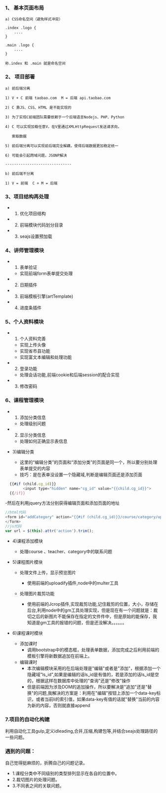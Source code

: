 ### 1、 基本页面布局
	
    a) CSS命名空间（避免样式冲突）

    .index .logo {
    	....
    }

    .main .logo {
    	....
    }

    称.index 和 .main 就是命名空间
### 2、 项目部署

    a) 前后端分离

    1) V + C 前端 taobao.com  M = 后端 api.taobao.com

    2) C 靠JS、CSS、HTML 是不能实现的

    3) 为了实现C前端团队需要依赖于一个后端语言Nodejs、PHP、Python

    4) C 可以实现加载任意V，在V里通过XMLHttpRequest发送请求向，

   	   索取数据

   	5) 前后端分离可以实现前后端完全解藕，使得后端数据更加稳定统一

   	6) 可能会引起跨域问题，JSONP解决

   	------------------------------

    b) 前后端不分离

    1) V = 前端  C + M = 后端
### 3、项目结构再处理
   - 1) 优化项目结构
   - 2) 前端模块代码划分目录
   - 3) seajs设置预加载


### 4、讲师管理模块

   - 1) 表单验证
      * 实现前端form表单提交处理
   - 2) 日期插件
   - 3) 前端模板引擎(artTemplate)
   - 4) 进度条插件


### 5、个人资料模块
   - 1) 个人资料完善 
     * 实现上传头像
     * 实现省市县功能
     * 实现富文本编辑和处理功能
   - 2) 登录功能
     * 处理会话功能,前端cookie和后端session的配合实现
   - 3) 修改密码


### 6、课程管理模块

  - 1) 添加分类信息

     * 处理级别问题

  - 2) 显示分类信息

     * 处理如何正确显示表信息

  - 3)编辑分类

    * 这里的“编辑分类”的页面和“添加分类”的页面是同一个，所以要分别处理表单提交的内容
    * 技巧：是在表单没设置一个隐藏域,判断是编辑页面还是添加页面
```js
  {{#if (child.cg_id)}}
        <input type="hidden" name="cg_id" value="{{child.cg_id}}">
  {{/if}}
```
-然后在利用jquery方法分别获得编辑页面和添加页面的地址

```js
//html代码
<form id="addCategory" action="{{#if (child.cg_id)}}/course/category/update{{else}}/course/category/add{{/if}}" class="form-horizontal">
</form>
//js代码
var url = $(this).attr('action').trim();
```

 - 4)课程添加模块

   * 处理course 、teacher、category中的联系问题

 - 5)课程图片模块

   * 处理文件上传，显示预览图片
     * 使用前端的uploadify插件,node中的multer工具 

   * 处理图片裁剪功能
     * 使用前端的Jcrop插件,实现裁剪功能,记住裁剪的位置，大小，存储在后台,利用node中的gm工具处理实现，但是现在有一个问题就是：裁切之后的新图片不能保存在指定的文件件中，但是原始的能保存，我知道是gm工具的报错的问题，但是还没解决。。。。。。
 - 6)课程课时模块
   * 添加课时
     * 调用bootstrap中的模态框，处理表单数据，添加完成之后利用前端的模板引擎将新数据追加在前端上。
   * 编辑课时
     * 本次编辑模块采用的在后端处理是"编辑"或者是"添加"，根据添加一个隐藏域"ls_id",如果是编辑的话ls_id是有值的，若是添加的话ls_id是空的，根据这样在数据库中处理的"查询"还是"修改"操作
     * 但是前端因为涉及DOM的追加操作，所以要解决是"追加"还是"替换"的问题,我解决的方案是：利用在"编辑"按钮上添加一个data-key标识，或者当前li的索引值，如果data-key有值的话就"替换"当前的内容为新的内容，否则就直接append

### 7.项目的自动化构建
  利用自动化工具gulp,定义idleading,合并,压缩,构建包等,并结合seajs处理路径的一些问题。

### 遇到的问题：

自己觉得挺麻烦的，折腾自己的问题记录。
-  1.课程分类中不同级别的类型排列显示在各自的位置中。
-  2.裁切图片的处理问题。
-  3.不同表之间的关联问题。


